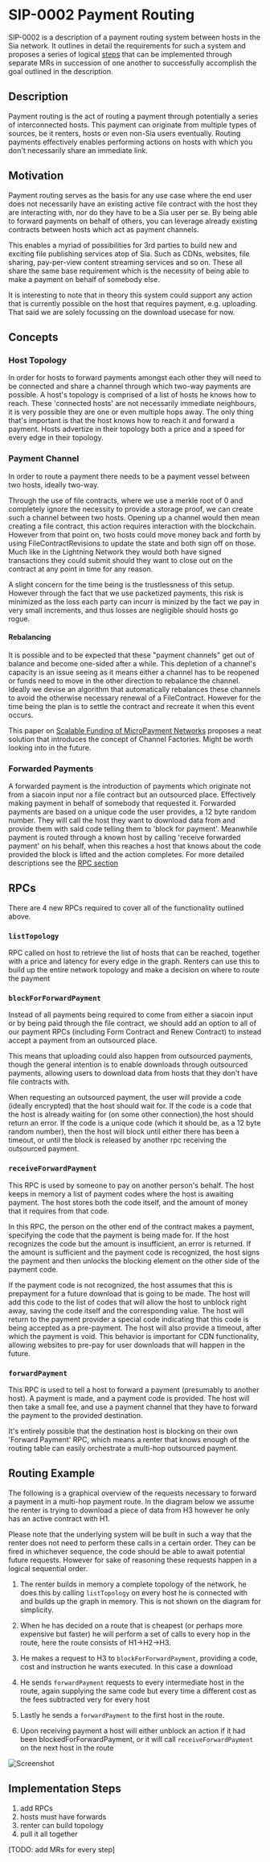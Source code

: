 # SIP-0002 Payment Routing

SIP-0002 is a description of a payment routing system between hosts in the Sia
network. It outlines in detail the requirements for such a system and proposes a
series of logical [steps](#implementation-steps) that can be implemented through
separate MRs in succession of one another to successfully accomplish the goal
outlined in the description.

## Description

Payment routing is the act of routing a payment through potentially a series of
interconnected hosts. This payment can originate from multiple types of sources,
be it renters, hosts or even non-Sia users eventually. Routing payments
effectively enables performing actions on hosts with which you don't necessarily
share an immediate link.

## Motivation

Payment routing serves as the basis for any use case where the end user does not
necessarily have an existing active file contract with the host they are
interacting with, nor do they have to be a Sia user per se. By being able to
forward payments on behalf of others, you can leverage already existing
contracts between hosts which act as payment channels.

This enables a myriad of possibilities for 3rd parties to build new and exciting
file publishing services atop of Sia. Such as CDNs, websites, file sharing,
pay-per-view content streaming services and so on. These all share the same base
requirement which is the necessity of being able to make a payment on behalf of
somebody else.

It is interesting to note that in theory this system could support any action
that is currently possible on the host that requires payment, e.g. uploading.
That said we are solely focussing on the download usecase for now.

## Concepts

### Host Topology

In order for hosts to forward payments amongst each other they will need to be
connected and share a channel through which two-way payments are possible. A
host's topology is comprised of a list of hosts he knows how to reach. These
'connected hosts' are not necessarily immediate neighbours, it is very possible
they are one or even multiple hops away. The only thing that's important is that
the host knows how to reach it and forward a payment. Hosts advertize in their
topology both a price and a speed for every edge in their topology.

### Payment Channel

In order to route a payment there needs to be a payment vessel between two
hosts, ideally two-way.

Through the use of file contracts, where we use a merkle root of 0 and
completely ignore the necessity to provide a storage proof, we can create such a
channel between two hosts. Opening up a channel would then mean creating a file
contract, this action requires interaction with the blockchain. However from
that point on, two hosts could move money back and forth by using
FileContractRevisions to update the state and both sign off on those. Much like
in the Lightning Network they would both have signed transactions they could
submit should they want to close out on the contract at any point in time for
any reason.

A slight concern for the time being is the trustlessness of this setup. However
through the fact that we use packetized payments, this risk is minimized as the
loss each party can incurr is minized by the fact we pay in very small
increments, and thus losses are negligible should hosts go rogue.

#### Rebalancing

It is possible and to be expected that these "payment channels" get out of
balance and become one-sided after a while. This depletion of a channel's
capacity is an issue seeing as it means either a channel has to be reopened or
funds need to move in the other direction to rebalance the channel. Ideally we
devise an algorithm that automatically rebalances these channels to avoid the
otherwise necessary renewal of a FileContract. However for the time being the
plan is to settle the contract and recreate it when this event occurs.

This paper on [Scalable Funding of MicroPayment Networks](#https://tik-old.ee.ethz.ch/file//a20a865ce40d40c8f942cf206a7cba96/Scalable_Funding_Of_Blockchain_Micropayment_Networks%20(1).pdf)
proposes a neat solution that introduces the concept of Channel Factories.
Might be worth looking into in the future.

### Forwarded Payments

A forwarded payment is the introduction of payments which originate not from a
siacoin input nor a file contract but an outsourced place. Effectively making
payment in behalf of somebody that requested it. Forwarded payments are based on
a unique code the user provides, a 12 byte random number. They will call the
host they want to download data from and provide them with said code telling
them to 'block for payment'. Meanwhile payment is routed through a known host by
calling 'receive forwarded payment' on his behalf, when this reaches a
host that knows about the code provided the block is lifted and the action
completes. For more detailed descriptions see the [RPC section](#RPCs)

## RPCs

There are 4 new RPCs required to cover all of the functionality outlined above.

### `listTopology`

RPC called on host to retrieve the list of hosts that can be reached, together
with a price and latency for every edge in the graph. Renters can use this to
build up the entire network topology and make a decision on where to route the
payment

### `blockForForwardPayment`

Instead of all payments being required to come from either a siacoin input or by
being paid through the file contract, we should add an option to all of our
payment RPCs (including Form Contract and Renew Contract) to instead accept a
payment from an outsourced place.

This means that uploading could also happen from outsourced payments, though the
general intention is to enable downloads through outsourced payments, allowing
users to download data from hosts that they don't have file contracts with.

When requesting an outsourced payment, the user will provide a code (ideally
encrypted) that the host should wait for. If the code is a code that the host is
already waiting for (on some other connection),the host should return an error.
If the code is a unique code (which it should be, as a 12 byte random number),
then the host will block until either there has been a timeout, or until the
block is released by another rpc receiving the outsourced payment.

### `receiveForwardPayment`

This RPC is used by someone to pay on another person's behalf. The host keeps in
memory a list of payment codes where the host is awaiting payment. The host
stores both the code itself, and the amount of money that it requires from that
code.

In this RPC, the person on the other end of the contract makes a payment,
specifying the code that the payment is being made for. If the host recognizes
the code but the amount is insufficient, an error is returned. If the amount is
sufficient and the payment code is recognized, the host signs the payment and
then unlocks the blocking element on the other side of the payment code.

If the payment code is not recognized, the host assumes that this is prepayment
for a future download that is going to be made. The host will add this code to
the list of codes that will allow the host to unblock right away, saving the
code itself and the corresponding value. The host will return to the payment
provider a special code indicating that this code is being accepted as a
pre-payment. The host will also provide a timeout, after which the payment is
void. This behavior is important for CDN functionality, allowing websites to
pre-pay for user downloads that will happen in the future.

### `forwardPayment`

This RPC is used to tell a host to forward a payment (presumably to another
host). A payment is made, and a payment code is provided. The host will then
take a small fee, and use a payment channel that they have to forward the
payment to the provided destination.

It's entirely possible that the destination host is blocking on their own
'Forward Payment' RPC, which means a renter that knows enough of the routing
table can easily orchestrate a multi-hop outsourced payment.

## Routing Example

The following is a graphical overview of the requests necessary to forward a
payment in a multi-hop payment route. In the diagram below we assume the renter
is trying to download a piece of data from H3 however he only has an active
contract with H1.

Please note that the underlying system will be built in such a way that the
renter does not need to perform these calls in a certain order. They can be
fired in whichever sequence, the code should be able to await potential future
requests. However for sake of reasoning these requests happen in a logical
sequential order.

1. The renter builds in memory a complete topology of the network, he does this
   by calling `listTopology` on every host he is connected with and builds up
   the graph in memory. This is not shown on the diagram for simplicity.

2. When he has decided on a route that is cheapest (or perhaps more expensive
   but faster) he will perform a set of calls to every hop in the route, here
   the route consists of H1->H2->H3.

3. He makes a request to H3 to `blockForForwardPayment`, providing a code, cost
   and instruction he wants executed. In this case a download

4. He sends `forwardPayment` requests to every intermediate host in the route,
   again supplying the same code but every time a different cost as the fees
   subtracted very for every host

5. Lastly he sends a `forwardPayment` to the first host in the route.

6. Upon receiving payment a host will either unblock an action if it had been
   blockedForForwardPayment, or it will call `receiveForwardPayment` on the next
   host in the route

![Screenshot](../assets/paymentrouting.png)

## Implementation Steps

1. add RPCs
2. hosts must have forwards
3. renter can build topology
4. pull it all together

[TODO: add MRs for every step]
